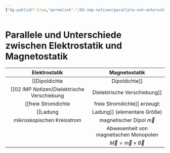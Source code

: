 ```yaml
---
{"dg-publish":true,"permalink":"/02-imp-notizen/parallele-und-unterschiede-zwischen-elektrostatik-und-magnetostatik/","dgHomeLink":true,"dgPassFrontmatter":false}
---
```


# Parallele und Unterschiede zwischen Elektrostatik und Magnetostatik
|         Elektrostatik          |             Magnetostatik              |
|:------------------------------:|:--------------------------------------:|
|        [[Dipoldichte|Dipoldichte]]         |           [[02 IMP Notizen/Magnetisierung|Magnetisierung]]           |
| [[02 IMP Notizen/Dielektrische Verschiebung|Dielektrische Verschiebung]] |             [[Magnetfeld|Magnetfeld]]             |
| [[freie Stromdichte|freie Stromdichte]] erzeugt: |       [[magnetische Feldstärke|magnetische Feldstärke]]       |
| [[Ladung|Ladung]] (elementare Größe)  |               [[Strom|Strom]]                |
|   mikroskopischen Kreisstrom   |      magnetischer Dipol $\vec m$       |
|                                | Abwesenheit von magnetischen Monopolen |
|                                |      $\vec M=\vec m\times\vec B$       |                               |                                        |